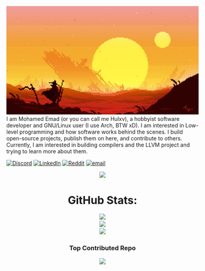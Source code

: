 ![alone](assets/alone.gif)
 I am Mohamed Emad (or you can call me Hulxv), a hobbyist software developer and GNU/Linux user (I use Arch, BTW xD). I am interested in Low-level programming and how software works behind the scenes. I build open-source projects, publish them on here, and contribute to others. Currently, I am interested in building compilers and the LLVM project and trying to learn more about them.

[![Discord](https://img.shields.io/badge/Discord-%237289DA.svg?logo=discord&logoColor=white)](https://discord.gg/268945319511851010) [![LinkedIn](https://img.shields.io/badge/LinkedIn-%230077B5.svg?logo=linkedin&logoColor=white)](https://linkedin.com/in/hulxv) [![Reddit](https://img.shields.io/badge/Reddit-%23FF4500.svg?logo=Reddit&logoColor=white)](https://reddit.com/user/hulxv)  [![email](https://img.shields.io/badge/Email-D14836?logo=gmail&logoColor=white)](mailto:hulxxv@gmail.com) 


<div align='center'>
 
![](https://quotes-github-readme.vercel.app/api?type=horizontal&theme=gruvbox)

# GitHub Stats:

<div align='center'>  

![](https://github-readme-stats.vercel.app/api?username=hulxv&theme=shadow_blue&hide_border=false&include_all_commits=true&count_private=true)<br/>
![](https://nirzak-streak-stats.vercel.app/?user=hulxv&theme=shadow_blue&hide_border=false)<br/>
![](https://github-readme-stats.vercel.app/api/top-langs/?username=hulxv&theme=shadow_blue&hide_border=false&include_all_commits=true&count_private=true&layout=compact)

</div>

### Top Contributed Repo

![](https://github-contributor-stats.vercel.app/api?username=hulxv&limit=5&theme=shadow_blue&combine_all_yearly_contributions=true)

<!-- Proudly created with GPRM ( https://gprm.itsvg.in ) -->


